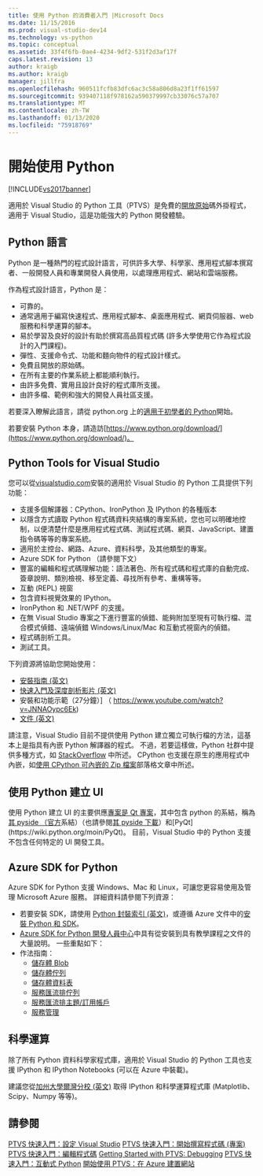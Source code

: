 ```yaml
---
title: 使用 Python 的消費者入門 |Microsoft Docs
ms.date: 11/15/2016
ms.prod: visual-studio-dev14
ms.technology: vs-python
ms.topic: conceptual
ms.assetid: 33f4f6fb-0ae4-4234-9df2-531f2d3af17f
caps.latest.revision: 13
author: kraigb
ms.author: kraigb
manager: jillfra
ms.openlocfilehash: 960511fcfb83dfc6ac3c58a806d8a23f1ff61597
ms.sourcegitcommit: 939407118f978162a590379997cb33076c57a707
ms.translationtype: MT
ms.contentlocale: zh-TW
ms.lasthandoff: 01/13/2020
ms.locfileid: "75918769"
---
```

# <a name="getting-started-with-python"></a>開始使用 Python
[!INCLUDE[vs2017banner](../includes/vs2017banner.md)]

適用於 Visual Studio 的 Python 工具（PTVS）是免費的[開放原始](https://github.com/Microsoft/ptvs)碼外掛程式，適用于 Visual Studio，這是功能強大的 Python 開發體驗。  
  
## <a name="python-the-language"></a>Python 語言
  
Python 是一種熱門的程式設計語言，可供許多大學、科學家、應用程式腳本撰寫者、一般開發人員和專業開發人員使用，以處理應用程式、網站和雲端服務。

作為程式設計語言，Python 是：
  
- 可靠的。
- 通常適用于編寫快速程式、應用程式腳本、桌面應用程式、網頁伺服器、web 服務和科學運算的腳本。
- 易於學習及良好的設計有助於撰寫高品質程式碼 (許多大學使用它作為程式設計的入門課程)。
- 彈性、支援命令式、功能和麵向物件的程式設計樣式。
- 免費且開放的原始碼。
- 在所有主要的作業系統上都能順利執行。  
- 由許多免費、實用且設計良好的程式庫所支援。  
- 由許多檔、範例和強大的開發人員社區支援。  

若要深入瞭解此語言，請從 python.org 上的[適用于初學者的 Python](https://www.python.org/about/gettingstarted/)開始。

若要安裝 Python 本身，請造訪[https://www.python.org/download/](https://www.python.org/download/)。

## <a name="python-tools-for-visual-studio"></a>Python Tools for Visual Studio
  
您可以從[visualstudio.com](https://www.visualstudio.com/explore/python-vs)安裝的適用於 Visual Studio 的 Python 工具提供下列功能：  
  
- 支援多個解譯器：CPython、IronPython 及 IPython 的各種版本  
- 以隱含方式讀取 Python 程式碼資料夾結構的專案系統，您也可以明確地控制，以便清楚什麼是應用程式程式碼、測試程式碼、網頁、JavaScript、建置指令碼等等的專案系統。  
- 適用於主控台、網路、Azure、資料科學，及其他類型的專案。    
- Azure SDK for Python （請參閱下文）    
- 豐富的編輯和程式碼理解功能：語法著色、所有程式碼和程式庫的自動完成、簽章說明、類別檢視、移至定義、尋找所有參考、重構等等。    
- 互動 (REPL) 視窗
- 包含資料視覺效果的 IPython。
- IronPython 和 .NET/WPF 的支援。    
- 在無 Visual Studio 專案之下進行豐富的偵錯、能夠附加至現有可執行檔、混合模式偵錯、遠端偵錯 Windows/Linux/Mac 和互動式視窗內的偵錯。   
- 程式碼剖析工具。  
- 測試工具。  
  
下列資源將協助您開始使用：

- [安裝指南 (英文)](https://github.com/Microsoft/PTVS/wiki/PTVS-Installation)    
- [快速入門及深度剖析影片 (英文)](https://www.youtube.com/playlist?list=PLReL099Y5nRdLgGAdrb_YeTdEnd23s6Ff)  
- 安裝和功能示範（27分鐘）] （ https://www.youtube.com/watch?v=JNNAOypc6Ek)  
- [文件 (英文)](https://github.com/Microsoft/PTVS/wiki)  

請注意，Visual Studio 目前不提供使用 Python 建立獨立可執行檔的方法，這基本上是指具有內嵌 Python 解譯器的程式。 不過，若要這樣做，Python 社群中提供多種方式，如 [StackOverflow](https://stackoverflow.com/questions/5458048/how-to-make-a-python-script-standalone-executable-to-run-without-any-dependency) 中所述。 CPython 也支援在原生的應用程式中內嵌，如[使用 CPython 可內嵌的 Zip 檔案](https://devblogs.microsoft.com/python/cpython-embeddable-zip-file/)部落格文章中所述。
  
## <a name="building-ui-with-python"></a>使用 Python 建立 UI  

使用 Python 建立 UI 的主要供應[專案是 Qt 專案](https://www.qt.io/qt-for-application-development/)，其中包含 python 的系結，稱為[其 pyside （官方](https://wiki.qt.io/PySide)系結）（也請參閱[其 pyside 下載](https://download.qt.io/official_releases/pyside/.)）和[PyQt](https://wiki.python.org/moin/PyQt)。 目前，Visual Studio 中的 Python 支援不包含任何特定的 UI 開發工具。

## <a name="azure-sdk-for-python"></a>Azure SDK for Python
  
Azure SDK for Python 支援 Windows、Mac 和 Linux，可讓您更容易使用及管理 Microsoft Azure 服務。 詳細資料請參閱下列資源： 

- 若要安裝 SDK，請使用 [Python 封裝索引 (英文)](https://pypi.python.org/pypi/azure)，或遵循 Azure 文件中的[安裝 Python 和 SDK](/azure/python/python-sdk-azure-install)。 
- [Azure SDK for Python 開發人員中心](https://azure.microsoft.com/develop/python/)中具有從安裝到具有教學課程之文件的大量說明。  一些重點如下：  
- 作法指南：
  - [儲存體 Blob](https://azure.microsoft.com/develop/python/how-to-guides/blob-service/)  
  - [儲存體佇列](https://azure.microsoft.com/develop/python/how-to-guides/queue-service/)  
  - [儲存體資料表](https://azure.microsoft.com/develop/python/how-to-guides/table-service/)  
  - [服務匯流排佇列](https://azure.microsoft.com/develop/python/how-to-guides/service-bus-queues/)
  - [服務匯流排主題/訂用帳戶](https://azure.microsoft.com/develop/python/how-to-guides/service-bus-topics/) 
  - [服務管理](https://azure.microsoft.com/develop/python/how-to-guides/service-management/)  

## <a name="scientific-computing"></a>科學運算

除了所有 Python 資料科學家程式庫，適用於 Visual Studio 的 Python 工具也支援 IPython 和 IPython Notebooks (可以在 Azure 中裝載)。

建議您從[加州大學爾灣分校 (英文)](https://www.lfd.uci.edu/~gohlke/pythonlibs/#scipy-stack) 取得 IPython 和科學運算程式庫 (Matplotlib、Scipy、Numpy 等等)。  
  
## <a name="see-also"></a>請參閱  

[PTVS 快速入門：設定 Visual Studio](../python/getting-started-with-ptvs-setting-up-visual-studio.md)
[PTVS 快速入門：開始撰寫程式碼 (專案)](../python/getting-started-with-ptvs-start-coding-projects.md)
[PTVS 快速入門：編輯程式碼](../python/getting-started-with-ptvs-editing-code.md)
[Getting Started with PTVS: Debugging](../python/getting-started-with-ptvs-debugging.md)
[PTVS 快速入門：互動式 Python](../python/getting-started-with-ptvs-interactive-python.md)
[開始使用 PTVS：在 Azure 建置網站](../python/getting-started-with-ptvs-building-a-website-in-azure.md)
